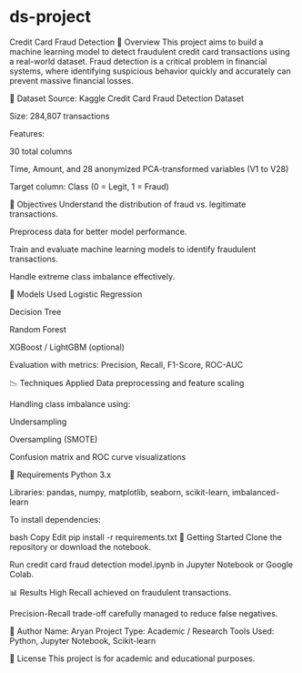 # ds-project

Credit Card Fraud Detection
🧾 Overview
This project aims to build a machine learning model to detect fraudulent credit card transactions using a real-world dataset. Fraud detection is a critical problem in financial systems, where identifying suspicious behavior quickly and accurately can prevent massive financial losses.

📁 Dataset
Source: Kaggle Credit Card Fraud Detection Dataset

Size: 284,807 transactions

Features:

30 total columns

Time, Amount, and 28 anonymized PCA-transformed variables (V1 to V28)

Target column: Class (0 = Legit, 1 = Fraud)

📌 Objectives
Understand the distribution of fraud vs. legitimate transactions.

Preprocess data for better model performance.

Train and evaluate machine learning models to identify fraudulent transactions.

Handle extreme class imbalance effectively.

🧪 Models Used
Logistic Regression

Decision Tree

Random Forest

XGBoost / LightGBM (optional)

Evaluation with metrics: Precision, Recall, F1-Score, ROC-AUC

📉 Techniques Applied
Data preprocessing and feature scaling

Handling class imbalance using:

Undersampling

Oversampling (SMOTE)

Confusion matrix and ROC curve visualizations

🔧 Requirements
Python 3.x

Libraries: pandas, numpy, matplotlib, seaborn, scikit-learn, imbalanced-learn

To install dependencies:

bash
Copy
Edit
pip install -r requirements.txt
🚀 Getting Started
Clone the repository or download the notebook.

Run credit card fraud detection model.ipynb in Jupyter Notebook or Google Colab.

📊 Results
High Recall achieved on fraudulent transactions.

Precision-Recall trade-off carefully managed to reduce false negatives.



👤 Author
Name: Aryan
Project Type: Academic / Research
Tools Used: Python, Jupyter Notebook, Scikit-learn

📜 License
This project is for academic and educational purposes.
 








